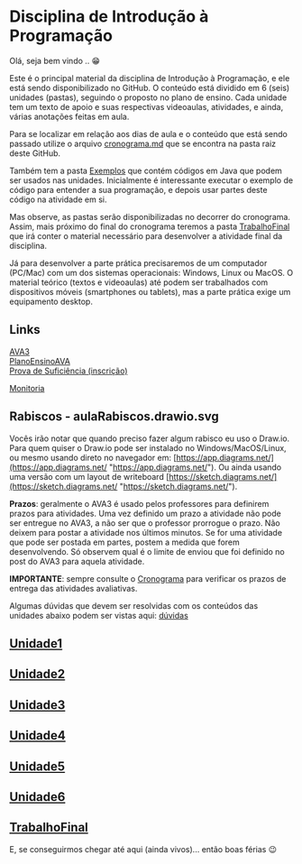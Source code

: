 <!-- [@]TODO:INICIO atualizar -->
[AVA3]: <https://ava3.furb.br/course/view.php?id=34278> "AVA3"  
[PlanoEnsinoAVA]: <https://ava3.furb.br/course/view.php?id=34278&section=1> "PlanoEnsinoAVA"  
[Prova de Suficiência (inscrição)]: <https://forms.office.com/r/Ps2fpxXciC> "Prova de Suficiência (inscrição)"
<!-- [Aulas MS-Teams]: <https://teams.microsoft.com/l/team/19%3adYkgyhUyhdggDfLyrqaXl8XhqH1Cxxjg6xafT5UYrSo1%40thread.tacv2/conversations?groupId=834a0c35-9086-4dc6-9f1b-edfa59972a3d&tenantId=0c2d222a-ecda-4b70-960a-acef6ced3052> "Aulas MS-Teams" -->  
<!-- [Gravações das aulas]: <https://furb.sharepoint.com/:f:/t/CMP0166000220221/EryHg9vME5hDmjeRKi_LWrEBQytSxR7iESE2Mm2CgyqEiQ?e=Jk4Vfl> "Gravações das aulas" -->

# Disciplina de Introdução à Programação

Olá, seja bem vindo .. 😁  

Este é o principal material da disciplina de Introdução à Programação, e ele está sendo disponibilizado no GitHub. O conteúdo está dividido em 6 (seis) unidades (pastas), seguindo o proposto no plano de ensino. Cada unidade tem um texto de apoio e suas respectivas videoaulas, atividades, e ainda, várias anotações feitas em aula.

Para se localizar em relação aos dias de aula e o conteúdo que está sendo passado utilize o arquivo [cronograma.md](cronograma.md) que se encontra na pasta raiz deste GitHub.

Também tem a pasta [Exemplos](./Exemplos/src "Exemplos") que contém códigos em Java que podem ser usados nas unidades. Inicialmente é interessante executar o exemplo de código para entender a sua programação, e depois usar partes deste código na atividade em si.

Mas observe, as pastas serão disponibilizadas no decorrer do cronograma. Assim, mais próximo do final do cronograma teremos a pasta [TrabalhoFinal](./TrabalhoFinal "TrabalhoFinal") que irá conter o material necessário para desenvolver a atividade final da disciplina.

Já para desenvolver a parte prática precisaremos de um computador (PC/Mac) com um dos sistemas operacionais: Windows, Linux ou MacOS. O material teórico (textos e videoaulas) até podem ser trabalhados com dispositivos móveis (smartphones ou tablets), mas a parte prática exige um equipamento desktop.

## Links

[AVA3]  
[PlanoEnsinoAVA]  
[Prova de Suficiência (inscrição)]  
<!-- [Aulas MS-Teams]  -->
<!-- [Gravações das aulas]  -->
[Monitoria](https://github.com/dalton-reis/dalton-reis/tree/main/_._/Monitores "Monitoria")  

## Rabiscos - aulaRabiscos.drawio.svg

Vocês irão notar que quando preciso fazer algum rabisco eu uso o Draw.io. Para quem quiser o Draw.io pode ser instalado no Windows/MacOS/Linux, ou mesmo usando direto no navegador em: [https://app.diagrams.net/](https://app.diagrams.net/ "https://app.diagrams.net/"). Ou ainda usando uma versão com um layout de writeboard [https://sketch.diagrams.net/](https://sketch.diagrams.net/ "https://sketch.diagrams.net/").  

**Prazos**: geralmente o AVA3 é usado pelos professores para definirem prazos para atividades. Uma vez definido um prazo a atividade não pode ser entregue no AVA3, a não ser que o professor prorrogue o prazo. Não deixem para postar a atividade nos últimos minutos. Se for uma atividade que pode ser postada em partes, postem a medida que forem desenvolvendo. Só observem qual é o limite de enviou que foi definido no post do AVA3 para aquela atividade.

**IMPORTANTE**: sempre consulte o [Cronograma](cronograma.md "Cronograma") para verificar os prazos de entrega das atividades avaliativas.  

Algumas dúvidas que devem ser resolvidas com os conteúdos das unidades abaixo podem ser vistas aqui: [dúvidas](<https://viewer.diagrams.net/?tags={}&p=ex&highlight=0000ff&edit=_blank&layers=1&nav=1&title=teste.drawio.svg#Uhttps%3A%2F%2Fdrive.google.com%2Fuc%3Fid%3D1pc2VzUZDZm-QinR46nu2Yv4xEuzKIX52%26export%3Ddownload> "dúvidas")  
<!-- FIXME: terminar os textos do diagrama acima, ter mais perguntas para cada unidade -->

## [Unidade1](./Unidade1 "Unidade1")

## [Unidade2](./Unidade2 "Unidade2")

## [Unidade3](./Unidade3 "Unidade3")

## [Unidade4](./Unidade4 "Unidade4")

## [Unidade5](./Unidade5 "Unidade5")

## [Unidade6](./Unidade6 "Unidade6")

## [TrabalhoFinal](./TrabalhoFinal "TrabalhoFinal")

E, se conseguirmos chegar até aqui (ainda vivos)... então boas férias 😉
